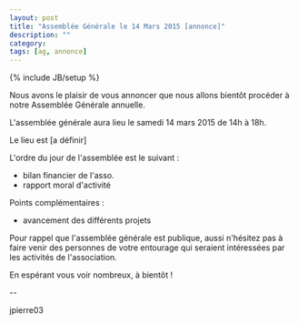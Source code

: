 ```yaml
---
layout: post
title: "Assemblée Générale le 14 Mars 2015 [annonce]"
description: ""
category: 
tags: [ag, annonce]
---
```


{% include JB/setup %}

Nous avons le plaisir de vous annoncer que nous allons bientôt procéder à notre Assemblée Générale annuelle.

L'assemblée générale aura lieu le samedi 14 mars 2015 de 14h à 18h.

Le lieu est [a définir]


L'ordre du jour de l'assemblée est le suivant :

* bilan financier de l'asso.
* rapport moral d'activité

Points complémentaires :

* avancement des différents projets

Pour rappel que l'assemblée générale est publique, aussi n'hésitez pas à faire
venir des personnes de votre entourage qui seraient intéressées par les
activités de l'association.

En espérant vous voir nombreux, à bientôt !

--

jpierre03
